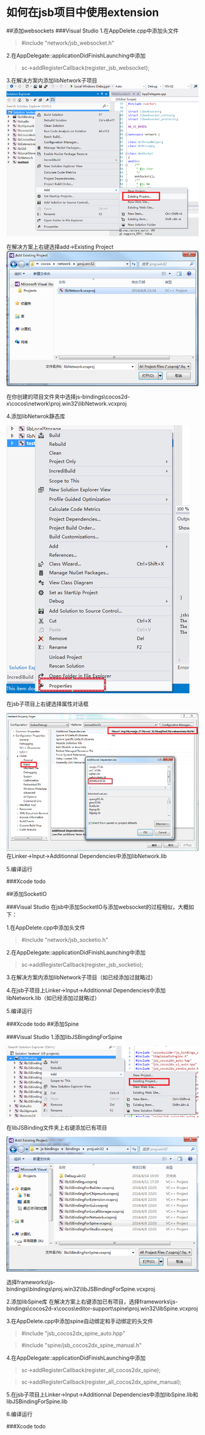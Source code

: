# 如何在jsb项目中使用extension
##添加websockets
###Visual Studio
1.在AppDelete.cpp中添加头文件
>\#include "network/jsb_websocket.h"

2.在AppDelegate::applicationDidFinishLaunching中添加
>sc->addRegisterCallback(register_jsb_websocket);

3.在解决方案内添加libNetwork子项目
![](res/1.PNG)

在解决方案上右键选择add->Existing Project
![](res/2.png)

在你创建的项目文件夹中选择js-bindings\cocos2d-x\cocos\network\proj.win32\libNetwork.vcxproj

4.添加libNetwrok静态库

![](res/3.png)

在jsb子项目上右键选择属性对话框

![](res/4.png)
在Linker->Input->Additionnal Dependencies中添加libNetwork.lib

5.编译运行

###Xcode
todo

##添加SocketIO

###Visual Studio
在jsb中添加SocketIO与添加websocket的过程相似，大概如下：

1.在AppDelete.cpp中添加头文件
>\#include "network/jsb_socketio.h"

2.在AppDelegate::applicationDidFinishLaunching中添加
>sc->addRegisterCallback(register_jsb_socketio);

3.在解决方案内添加libNetwork子项目（如已经添加过就略过）

4.在jsb子项目上Linker->Input->Additionnal Dependencies中添加libNetwork.lib（如已经添加过就略过）

5.编译运行

###Xcode
todo
##添加Spine

###Visual Studio
1.添加libJSBingdingForSpine

![](res/5.png)

在libJSBinding文件夹上右键添加已有项目

![](res/6.png)

选择frameworks\js-bindings\bindings\proj.win32\libJSBindingForSpine.vcxproj

2.添加libSpine库
在解决方案上右键添加已有项目，选择frameworks\js-bindings\cocos2d-x\cocos\editor-support\spine\proj.win32\libSpine.vcxproj

3.在AppDelete.cpp中添加spine自动绑定和手动绑定的头文件
>\#include "jsb_cocos2dx_spine_auto.hpp"

>\#include "spine/jsb_cocos2dx_spine_manual.h"

4.在AppDelegate::applicationDidFinishLaunching中添加
>sc->addRegisterCallback(register_all_cocos2dx_spine);

>sc->addRegisterCallback(register_all_cocos2dx_spine_manual);

5.在jsb子项目上Linker->Input->Additionnal Dependencies中添加libSpine.lib和libJSBindingForSpine.lib

6.编译运行

###Xcode
todo